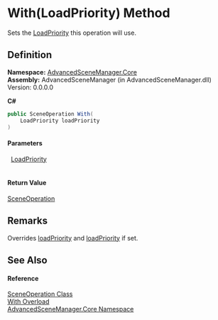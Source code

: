# With(LoadPriority) Method


Sets the <a href="T_AdvancedSceneManager_Models_Enums_LoadPriority">LoadPriority</a> this operation will use.



## Definition
**Namespace:** <a href="N_AdvancedSceneManager_Core">AdvancedSceneManager.Core</a>  
**Assembly:** AdvancedSceneManager (in AdvancedSceneManager.dll) Version: 0.0.0.0

**C#**
``` C#
public SceneOperation With(
	LoadPriority loadPriority
)
```



#### Parameters
<dl><dt>  <a href="T_AdvancedSceneManager_Models_Enums_LoadPriority">LoadPriority</a></dt><dd> </dd></dl>

#### Return Value
<a href="T_AdvancedSceneManager_Core_SceneOperation">SceneOperation</a>

## Remarks
Overrides <a href="P_AdvancedSceneManager_Models_SceneCollection_loadPriority">loadPriority</a> and <a href="P_AdvancedSceneManager_Models_Scene_loadPriority">loadPriority</a> if set.

## See Also


#### Reference
<a href="T_AdvancedSceneManager_Core_SceneOperation">SceneOperation Class</a>  
<a href="Overload_AdvancedSceneManager_Core_SceneOperation_With">With Overload</a>  
<a href="N_AdvancedSceneManager_Core">AdvancedSceneManager.Core Namespace</a>  
